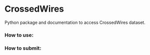 # CrossedWires
Python package and documentation to access CrossedWires dataset.

### How to use:

### How to submit:


